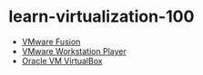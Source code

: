 # learn-virtualization-100


* [VMware Fusion](./vmware-fusion)
* [VMware Workstation Player](./workstation-player)
* [Oracle VM VirtualBox](./virtualbox/)